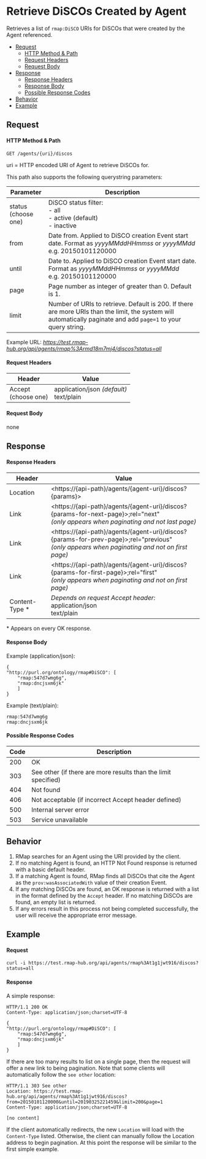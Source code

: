 # Retrieve DiSCOs Created by Agent
Retrieves a list of `rmap:DiSCO` URIs for DiSCOs that were created by the Agent referenced.

* [Request](#request)
  * [HTTP Method & Path](#http-method--path)
  * [Request Headers](#request-headers)
  * [Request Body](#request-body)
* [Response](#response)
  * [Response Headers](#response-headers)
  * [Response Body](#response-body)
  * [Possible Response Codes](#possible-response-codes)
* [Behavior](#behavior)
* [Example](#example)

## Request

#### HTTP Method & Path
```
GET /agents/{uri}/discos
```
uri = HTTP encoded URI of Agent to retrieve DiSCOs for. 

This path also supports the following querystring parameters:

| Parameter| Description |
|------|----|
| status<br> (choose one) | DiSCO status filter: <br>- all<br>- active (default)<br>- inactive| 
| from | Date from. Applied to DiSCO creation Event start date. Format as _yyyyMMddHHmmss_ or _yyyyMMdd_ <br>e.g. 20150101120000|
|until | Date to. Applied to DiSCO creation Event start date. Format as _yyyyMMddHHmmss_ or _yyyyMMdd_ <br>e.g. 20150101120000|
| page | Page number as integer of greater than 0. Default is 1.|
| limit | Number of URIs to retrieve. Default is 200. If there are more URIs than the limit, the system will automatically paginate and add `page=1` to your query string.

Example URL: _https://test.rmap-hub.org/api/agents/rmap%3Armd18m7mj4/discos?status=all_

#### Request Headers
| Header | Value |
|---------|------|
| Accept <br> (choose one) | application/json _(default)_<br>text/plain|
 
#### Request Body
none

## Response
#### Response Headers
| Header | Value |
|---------|------|
| Location | &#60;https://{api-path}/agents/{agent-uri}/discos?{params}>
| Link | &#60;https://{api-path}/agents/{agent-uri}/discos?{params-for-next-page}>;rel="next"<br>_(only appears when paginating and not last page)_ |
| Link | &#60;https://{api-path}/agents/{agent-uri}/discos?{params-for-prev-page}>;rel="previous" <br>_(only appears when paginating and not on first page)_ |
|Link| &#60;https://{api-path}/agents/{agent-uri}/discos?{params-for-first-page}>;rel="first" <br>_(only appears when paginating and not on first page)_ |
| Content-Type * | _Depends on request Accept header:_<br>application/json<br>text/plain |

\* Appears on every OK response.

#### Response Body
Example (application/json):
```
{
"http://purl.org/ontology/rmap#DiSCO": [
    "rmap:547d7wmg6g",
    "rmap:dncjsxm6jk"
    ]
}
```
Example (text/plain):
```
rmap:547d7wmg6g
rmap:dncjsxm6jk
```

#### Possible Response Codes
| Code| Description |
|---------|------|
| 200| OK|
| 303 | See other (if there are more results than the limit specified) |
| 404| Not found |
| 406| Not acceptable (if incorrect Accept header defined) |
| 500| Internal server error|
| 503| Service unavailable|

## Behavior
1.  RMap searches for an Agent using the URI provided by the client.
2. If no matching Agent is found, an HTTP Not Found response is returned with a basic default header.
3. If a matching Agent is found, RMap finds all DiSCOs that cite the Agent as the `prov:wasAssociatedWith` value of their creation Event.
4. If any matching DiSCOs are found, an OK response is returned with a list in the format defined by the `Accept` header. If no matching DiSCOs are found, an empty list is returned.
5. If any errors result in this process not being completed successfully, the user will receive the appropriate error message.

## Example

#### Request
```
curl -i https://test.rmap-hub.org/api/agents/rmap%3At1g1jwt916/discos?status=all
```

#### Response
A simple response:
```
HTTP/1.1 200 OK
Content-Type: application/json;charset=UTF-8

{
"http://purl.org/ontology/rmap#DiSCO": [
    "rmap:547d7wmg6g",
    "rmap:dncjsxm6jk"
    ]
}
```
If there are too many results to list on a single page, then the request will offer a new link to being pagination. Note that some clients will automatically follow the `see other` location:
```
HTTP/1.1 303 See other
Location: https://test.rmap-hub.org/api/agents/rmap%3At1g1jwt916/discos?from=20150101120000&until=20190325221459&limit=200&page=1
Content-Type: application/json;charset=UTF-8

[no content]
```
If the client automatically redirects, the new `Location` will load with the `Content-Type` listed. Otherwise, the client can manually follow the Location address to begin pagination. At this point the response will be similar to the first simple example.
